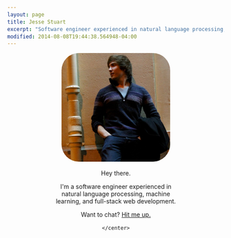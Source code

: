 ```yaml
---
layout: page
title: Jesse Stuart
excerpt: "Software engineer experienced in natural language processing, machine learning, and full-stack web development"
modified: 2014-08-08T19:44:38.564948-04:00
---
```


<div id="portrait-container">
	<center>
	<img src="../images/bio-photo.jpg" alt="A portrait of the artist." style="width: 50%; height: 50%; border-radius: 40px">
	<div class="about-jaystu" style="margin-top:15px; width: 60%;">
		<p>Hey there.</p>
		<p>I'm a software engineer experienced in natural language processing, machine learning, and full-stack web development.</p>
		<p>Want to chat? <a href='mailto:jdstuart@icloud.com?subject=hey there'>Hit me up.</a></p>
	</div>

	</center>
</div>
